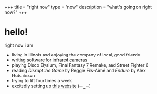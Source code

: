 +++
title = "right now"
type = "now"
description = "what's going on right now?"
+++

# hello!

right now i am
* living in Illinois and enjoying the company of local, good friends
* writing software for [infrared cameras](https://www.episensors.us/)
* playing Disco Elysium, Final Fantasy 7 Remake, and Street Fighter 6
* reading *Disrupt the Game* by Reggie Fils-Aimé and *Endure* by Alex Hutchinson
* trying to lift four times a week
* excitedly setting up [this website](https://gabechutuape.github.io/gooberverse) (─‿─)

 
